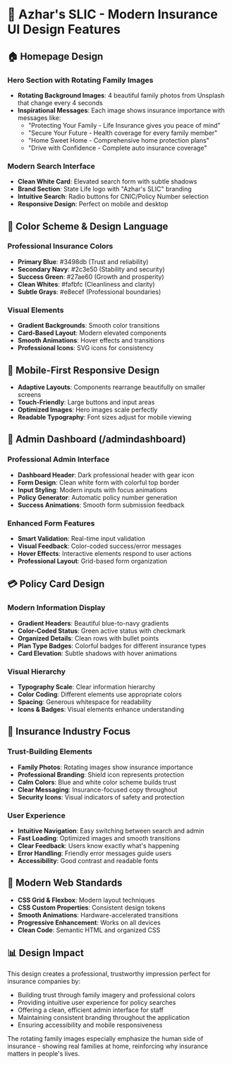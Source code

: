 # 🎨 Azhar's SLIC - Modern Insurance UI Design Features

## 🏠 **Homepage Design**
### Hero Section with Rotating Family Images
- **Rotating Background Images**: 4 beautiful family photos from Unsplash that change every 4 seconds
- **Inspirational Messages**: Each image shows insurance importance with messages like:
  - "Protecting Your Family - Life Insurance gives you peace of mind"
  - "Secure Your Future - Health coverage for every family member" 
  - "Home Sweet Home - Comprehensive home protection plans"
  - "Drive with Confidence - Complete auto insurance coverage"

### Modern Search Interface
- **Clean White Card**: Elevated search form with subtle shadows
- **Brand Section**: State Life logo with "Azhar's SLIC" branding
- **Intuitive Search**: Radio buttons for CNIC/Policy Number selection
- **Responsive Design**: Perfect on mobile and desktop

## 🎨 **Color Scheme & Design Language**
### Professional Insurance Colors
- **Primary Blue**: #3498db (Trust and reliability)
- **Secondary Navy**: #2c3e50 (Stability and security)
- **Success Green**: #27ae60 (Growth and prosperity)
- **Clean Whites**: #fafbfc (Cleanliness and clarity)
- **Subtle Grays**: #e8ecef (Professional boundaries)

### Visual Elements
- **Gradient Backgrounds**: Smooth color transitions
- **Card-Based Layout**: Modern elevated components
- **Smooth Animations**: Hover effects and transitions
- **Professional Icons**: SVG icons for consistency

## 📱 **Mobile-First Responsive Design**
- **Adaptive Layouts**: Components rearrange beautifully on smaller screens
- **Touch-Friendly**: Large buttons and input areas
- **Optimized Images**: Hero images scale perfectly
- **Readable Typography**: Font sizes adjust for mobile viewing

## 👔 **Admin Dashboard (/admindashboard)**
### Professional Admin Interface
- **Dashboard Header**: Dark professional header with gear icon
- **Form Design**: Clean white form with colorful top border
- **Input Styling**: Modern inputs with focus animations
- **Policy Generator**: Automatic policy number generation
- **Success Animations**: Smooth form submission feedback

### Enhanced Form Features
- **Smart Validation**: Real-time input validation
- **Visual Feedback**: Color-coded success/error messages
- **Hover Effects**: Interactive elements respond to user actions
- **Professional Layout**: Grid-based form organization

## 💳 **Policy Card Design**
### Modern Information Display
- **Gradient Headers**: Beautiful blue-to-navy gradients
- **Color-Coded Status**: Green active status with checkmark
- **Organized Details**: Clean rows with bullet points
- **Plan Type Badges**: Colorful badges for different insurance types
- **Card Elevation**: Subtle shadows with hover animations

### Visual Hierarchy
- **Typography Scale**: Clear information hierarchy
- **Color Coding**: Different elements use appropriate colors
- **Spacing**: Generous whitespace for readability
- **Icons & Badges**: Visual elements enhance understanding

## 🎯 **Insurance Industry Focus**
### Trust-Building Elements
- **Family Photos**: Rotating images show insurance importance
- **Professional Branding**: Shield icon represents protection
- **Calm Colors**: Blue and white color scheme builds trust
- **Clear Messaging**: Insurance-focused copy throughout
- **Security Icons**: Visual indicators of safety and protection

### User Experience
- **Intuitive Navigation**: Easy switching between search and admin
- **Fast Loading**: Optimized images and smooth transitions
- **Clear Feedback**: Users know exactly what's happening
- **Error Handling**: Friendly error messages guide users
- **Accessibility**: Good contrast and readable fonts

## 🚀 **Modern Web Standards**
- **CSS Grid & Flexbox**: Modern layout techniques
- **CSS Custom Properties**: Consistent design tokens
- **Smooth Animations**: Hardware-accelerated transitions
- **Progressive Enhancement**: Works on all devices
- **Clean Code**: Semantic HTML and organized CSS

## 📊 **Design Impact**
This design creates a professional, trustworthy impression perfect for insurance companies by:
- Building trust through family imagery and professional colors
- Providing intuitive user experience for policy searches
- Offering a clean, efficient admin interface for staff
- Maintaining consistent branding throughout the application
- Ensuring accessibility and mobile responsiveness

The rotating family images especially emphasize the human side of insurance - showing real families at home, reinforcing why insurance matters in people's lives.
